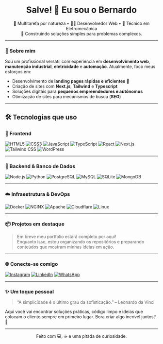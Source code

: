 <h1 align="center">Salve! 👋 Eu sou o Bernardo</h1>

<p align="center">
  🧠 Multitarefa por natureza &bull; 👨‍💻 Desenvolvedor Web &bull; 🔧 Técnico em Eletromecânica <br/>
  🚀 Construindo soluções simples para problemas complexos.
</p>

---

### 💼 Sobre mim

Sou um profissional versátil com experiência em **desenvolvimento web**, **manutenção industrial**, **eletricidade** e **automação**. Atualmente, foco meus esforços em:

- Desenvolvimento de **landing pages rápidas e eficientes** 🚀
- Criação de sites com **Next.js**, **Tailwind** e **Typescript**
- Soluções digitais para **pequenos empreendedores e autônomos**
- Otimização de sites para mecanismos de busca (**SEO**)

---

## 🛠️ Tecnologias que uso

### 🎨 Frontend
![HTML5](https://img.shields.io/badge/HTML5-E34F26?logo=html5&logoColor=fff)
![CSS3](https://img.shields.io/badge/CSS3-1572B6?logo=css3&logoColor=fff)
![JavaScript](https://img.shields.io/badge/JavaScript-F7DF1E?logo=javascript&logoColor=000)
![TypeScript](https://img.shields.io/badge/TypeScript-3178C6?logo=typescript&logoColor=fff)
![React](https://img.shields.io/badge/React-61DAFB?logo=react&logoColor=000)
![Next.js](https://img.shields.io/badge/Next.js-000000?logo=nextdotjs&logoColor=fff)
![Tailwind CSS](https://img.shields.io/badge/TailwindCSS-06B6D4?logo=tailwindcss&logoColor=fff)
![WordPress](https://img.shields.io/badge/WordPress-21759B?logo=wordpress&logoColor=fff)

---

### 🔧 Backend & Banco de Dados
![Node.js](https://img.shields.io/badge/Node.js-339933?logo=node.js&logoColor=fff)
![Python](https://img.shields.io/badge/Python-3776AB?logo=python&logoColor=fff)
![PostgreSQL](https://img.shields.io/badge/PostgreSQL-4169E1?logo=postgresql&logoColor=fff)
![MySQL](https://img.shields.io/badge/MySQL-4479A1?logo=mysql&logoColor=fff)
![SQLite](https://img.shields.io/badge/SQLite-003B57?logo=sqlite&logoColor=fff)
![MongoDB](https://img.shields.io/badge/MongoDB-47A248?logo=mongodb&logoColor=fff)

---

### ☁️ Infraestrutura & DevOps
![Docker](https://img.shields.io/badge/Docker-2496ED?logo=docker&logoColor=fff)
![NGINX](https://img.shields.io/badge/Nginx-009639?logo=nginx&logoColor=fff)
![Apache](https://img.shields.io/badge/Apache-D22128?logo=apache&logoColor=fff)
![Cloudflare](https://img.shields.io/badge/Cloudflare-F38020?logo=cloudflare&logoColor=fff)
![Linux](https://img.shields.io/badge/Linux-FCC624?logo=linux&logoColor=000)

---

### 📦 Projetos em destaque

> Em breve meu portfólio estará completo por aqui!  
> Enquanto isso, estou organizando os repositórios e preparando conteúdos que mostram minhas ideias em ação.

---

### 🌐 Conecte-se comigo

[![Instagram](https://img.shields.io/badge/@bekno.dev-E4405F?style=flat&logo=instagram&logoColor=white)](https://instagram.com/bekno.dev)
[![LinkedIn](https://img.shields.io/badge/Bernardo%20LinkedIn-0077B5?style=flat&logo=linkedin&logoColor=white)](https://www.linkedin.com/in/SEULINKAQUI)
[![WhatsApp](https://img.shields.io/badge/WhatsApp-25D366?style=flat&logo=whatsapp&logoColor=white)](https://wa.me/SEUNUMEROAQUI)

---

### ✨ Um toque pessoal

> “A simplicidade é o último grau da sofisticação.” – Leonardo da Vinci

Aqui você vai encontrar soluções práticas, código limpo e ideias que colocam o cliente sempre em primeiro lugar. Bora criar algo incrível juntos? 🚀

---

<p align="center">
  Feito com 💻, ☕ e uma pitada de curiosidade.
</p>

